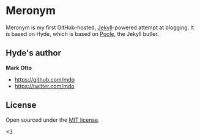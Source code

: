 # Meronym

Meronym is my first GitHub-hosted, [Jekyll](http://jekyllrb.com)-powered attempt at blogging. It is based on Hyde, which is based on [Poole](http://getpoole.com), the Jekyll butler.



## Hyde's author

**Mark Otto**
- <https://github.com/mdo>
- <https://twitter.com/mdo>


## License

Open sourced under the [MIT license](LICENSE.md).

<3
